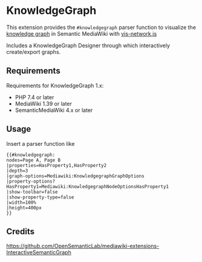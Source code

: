 # KnowledgeGraph

This extension provides the `#knowledgegraph` parser function to visualize the [knowledge graph](https://en.wikipedia.org/wiki/Knowledge_graph) in Semantic MediaWiki with [vis-network.js](https://github.com/visjs/vis-network)

Includes a KnowledgeGraph Designer through which interactively create/export graphs.


## Requirements

Requirements for KnowledgeGraph 1.x:

- PHP 7.4 or later
- MediaWiki 1.39 or later
- SemanticMediaWiki 4.x or later

## Usage

Insert a parser function like

```
{{#knowledgegraph:
nodes=Page A, Page B
|properties=HasProperty1,HasProperty2
|depth=3
|graph-options=Mediawiki:KnowledgegraphGraphOptions
|property-options?HasProperty1=Mediawiki:KnowledgegraphNodeOptionsHasProperty1
|show-toolbar=false
|show-property-type=false
|width=100%
|height=400px
}}
```


## Credits
https://github.com/OpenSemanticLab/mediawiki-extensions-InteractiveSemanticGraph


